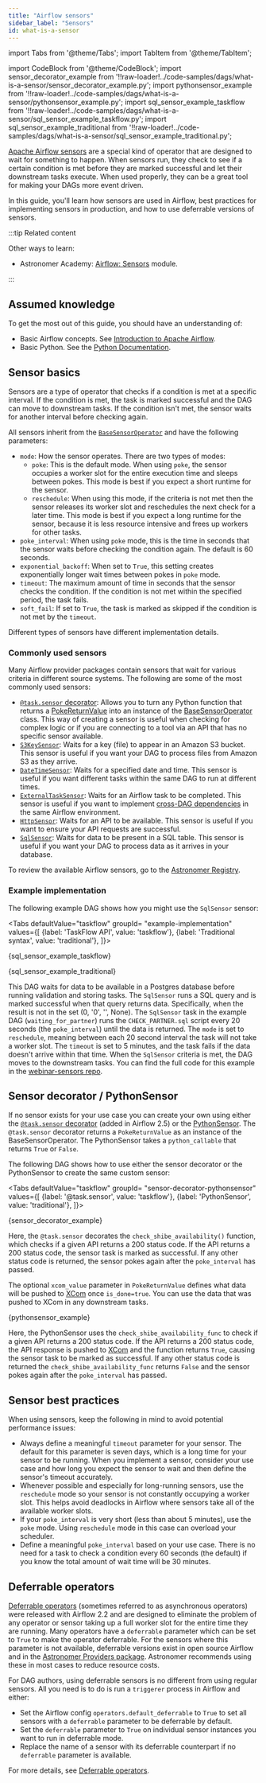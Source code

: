 ```yaml
---
title: "Airflow sensors"
sidebar_label: "Sensors"
id: what-is-a-sensor
---
```


<head>
  <meta name="description" content="Get an overview of Airflow sensors and see the new sensor-related features included in Airflow 2. Learn best practices for implementing sensors in production." />
  <meta name="og:description" content="Get an overview of Airflow sensors and see the new sensor-related features included in Airflow 2. Learn best practices for implementing sensors in production." />
</head>

import Tabs from '@theme/Tabs';
import TabItem from '@theme/TabItem';

import CodeBlock from '@theme/CodeBlock';
import sensor_decorator_example from '!!raw-loader!../code-samples/dags/what-is-a-sensor/sensor_decorator_example.py';
import pythonsensor_example from '!!raw-loader!../code-samples/dags/what-is-a-sensor/pythonsensor_example.py';
import sql_sensor_example_taskflow from '!!raw-loader!../code-samples/dags/what-is-a-sensor/sql_sensor_example_taskflow.py';
import sql_sensor_example_traditional from '!!raw-loader!../code-samples/dags/what-is-a-sensor/sql_sensor_example_traditional.py';

[Apache Airflow sensors](https://airflow.apache.org/docs/apache-airflow/stable/core-concepts/sensors.html) are a special kind of operator that are designed to wait for something to happen. When sensors run, they check to see if a certain condition is met before they are marked successful and let their downstream tasks execute. When used properly, they can be a great tool for making your DAGs more event driven.

In this guide, you'll learn how sensors are used in Airflow, best practices for implementing sensors in production, and how to use deferrable versions of sensors.

:::tip Related content

Other ways to learn:

- Astronomer Academy: [Airflow: Sensors](https://academy.astronomer.io/sensors-course) module.

:::

## Assumed knowledge

To get the most out of this guide, you should have an understanding of:

- Basic Airflow concepts. See [Introduction to Apache Airflow](intro-to-airflow.md).
- Basic Python. See the [Python Documentation](https://docs.python.org/3/tutorial/index.html).

## Sensor basics

Sensors are a type of operator that checks if a condition is met at a specific interval. If the condition is met, the task is marked successful and the DAG can move to downstream tasks. If the condition isn't met, the sensor waits for another interval before checking again. 

All sensors inherit from the [`BaseSensorOperator`](https://github.com/apache/airflow/blob/main/airflow/sensors/base.py) and have the following parameters:

- `mode`: How the sensor operates. There are two types of modes:
    - `poke`: This is the default mode. When using `poke`, the sensor occupies a worker slot for the entire execution time and sleeps between pokes. This mode is best if you expect a short runtime for the sensor.
    - `reschedule`: When using this mode, if the criteria is not met then the sensor releases its worker slot and reschedules the next check for a later time. This mode is best if you expect a long runtime for the sensor, because it is less resource intensive and frees up workers for other tasks.
- `poke_interval`: When using `poke` mode, this is the time in seconds that the sensor waits before checking the condition again. The default is 60 seconds.
- `exponential_backoff`: When set to `True`, this setting creates exponentially longer wait times between pokes in `poke` mode.
- `timeout`: The maximum amount of time in seconds that the sensor checks the condition. If the condition is not met within the specified period, the task fails.
- `soft_fail`: If set to `True`, the task is marked as skipped if the condition is not met by the `timeout`.

Different types of sensors have different implementation details.

### Commonly used sensors

Many Airflow provider packages contain sensors that wait for various criteria in different source systems. The following are some of the most commonly used sensors:

- [`@task.sensor` decorator](https://airflow.apache.org/docs/apache-airflow/stable/tutorial/taskflow.html#using-the-taskflow-api-with-sensor-operators): Allows you to turn any Python function that returns a [PokeReturnValue](https://airflow.apache.org/docs/apache-airflow/stable/_api/airflow/sensors/base/index.html#airflow.sensors.base.PokeReturnValue) into an instance of the [BaseSensorOperator](https://registry.astronomer.io/providers/apache-airflow/modules/basesensoroperator) class. This way of creating a sensor is useful when checking for complex logic or if you are connecting to a tool via an API that has no specific sensor available.
- [`S3KeySensor`](https://registry.astronomer.io/providers/amazon/modules/s3keysensor): Waits for a key (file) to appear in an Amazon S3 bucket. This sensor is useful if you want your DAG to process files from Amazon S3 as they arrive.
- [`DateTimeSensor`](https://registry.astronomer.io/providers/apache-airflow/modules/datetimesensor): Waits for a specified date and time. This sensor is useful if you want different tasks within the same DAG to run at different times.
- [`ExternalTaskSensor`](https://registry.astronomer.io/providers/apache-airflow/modules/externaltasksensor): Waits for an Airflow task to be completed. This sensor is useful if you want to implement [cross-DAG dependencies](cross-dag-dependencies.md) in the same Airflow environment.
- [`HttpSensor`](https://registry.astronomer.io/providers/http/modules/httpsensor): Waits for an API to be available. This sensor is useful if you want to ensure your API requests are successful.
- [`SqlSensor`](https://registry.astronomer.io/providers/apache-airflow-providers-common-sql/modules/sqlsensor): Waits for data to be present in a SQL table. This sensor is useful if you want your DAG to process data as it arrives in your database.

To review the available Airflow sensors, go to the [Astronomer Registry](https://registry.astronomer.io/modules?types=sensors).

### Example implementation

The following example DAG shows how you might use the `SqlSensor` sensor:

<Tabs
    defaultValue="taskflow"
    groupId= "example-implementation"
    values={[
        {label: 'TaskFlow API', value: 'taskflow'},
        {label: 'Traditional syntax', value: 'traditional'},
    ]}>

<TabItem value="taskflow">

<CodeBlock language="python">{sql_sensor_example_taskflow}</CodeBlock>

</TabItem>
<TabItem value="traditional">

<CodeBlock language="python">{sql_sensor_example_traditional}</CodeBlock>

</TabItem>
</Tabs>

This DAG waits for data to be available in a Postgres database before running validation and storing tasks. The `SqlSensor` runs a SQL query and is marked successful when that query returns data. Specifically, when the result is not in the set (0, '0', '', None). The `SqlSensor` task in the example DAG (`waiting_for_partner`) runs the `CHECK_PARTNER.sql` script every 20 seconds (the `poke_interval`) until the data is returned. The `mode` is set to `reschedule`, meaning between each 20 second interval the task will not take a worker slot. The `timeout` is set to 5 minutes, and the task fails if the data doesn't arrive within that time. When the `SqlSensor` criteria is met, the DAG moves to the downstream tasks. You can find the full code for this example in the [webinar-sensors repo](https://github.com/marclamberti/webinar-sensors).

## Sensor decorator / PythonSensor

If no sensor exists for your use case you can create your own using either the [`@task.sensor` decorator](https://airflow.apache.org/docs/apache-airflow/stable/_api/airflow/decorators/sensor/index.html) (added in Airflow 2.5) or the [PythonSensor](https://registry.astronomer.io/providers/apache-airflow/versions/latest/modules/PythonSensor). The `@task.sensor` decorator returns a `PokeReturnValue` as an instance of the BaseSensorOperator. The PythonSensor takes a `python_callable` that returns `True` or `False`.

The following DAG shows how to use either the sensor decorator or the PythonSensor to create the same custom sensor:

<Tabs
    defaultValue="taskflow"
    groupId= "sensor-decorator-pythonsensor"
    values={[
        {label: '@task.sensor', value: 'taskflow'},
        {label: 'PythonSensor', value: 'traditional'},
    ]}>

<TabItem value="taskflow">

<CodeBlock language="python">{sensor_decorator_example}</CodeBlock>

Here, the `@task.sensor` decorates the `check_shibe_availability()` function, which checks if a given API returns a 200 status code. If the API returns a 200 status code, the sensor task is marked as successful. If any other status code is returned, the sensor pokes again after the `poke_interval` has passed.

The optional `xcom_value` parameter in `PokeReturnValue` defines what data will be pushed to [XCom](airflow-passing-data-between-tasks.md) once `is_done=true`. You can use the data that was pushed to XCom in any downstream tasks.

</TabItem>
<TabItem value="traditional">

<CodeBlock language="python">{pythonsensor_example}</CodeBlock>

Here, the PythonSensor uses the `check_shibe_availability_func` to check if a given API returns a 200 status code. If the API returns a 200 status code, the API response is pushed to [XCom](airflow-passing-data-between-tasks.md) and the function returns `True`, causing the sensor task to be marked as successful. If any other status code is returned the `check_shibe_availability_func` returns `False` and the sensor pokes again after the `poke_interval` has passed.

</TabItem>
</Tabs>

## Sensor best practices

When using sensors, keep the following in mind to avoid potential performance issues:

- Always define a meaningful `timeout` parameter for your sensor. The default for this parameter is seven days, which is a long time for your sensor to be running. When you implement a sensor, consider your use case and how long you expect the sensor to wait and then define the sensor's timeout accurately.
- Whenever possible and especially for long-running sensors, use the `reschedule` mode so your sensor is not constantly occupying a worker slot. This helps avoid deadlocks in Airflow where sensors take all of the available worker slots.
- If your `poke_interval` is very short (less than about 5 minutes), use the `poke` mode. Using `reschedule` mode in this case can overload your scheduler.
- Define a meaningful `poke_interval` based on your use case. There is no need for a task to check a condition every 60 seconds (the default) if you know the total amount of wait time will be 30 minutes.

## Deferrable operators

[Deferrable operators](deferrable-operators.md) (sometimes referred to as asynchronous operators) were released with Airflow 2.2 and are designed to eliminate the problem of any operator or sensor taking up a full worker slot for the entire time they are running. Many operators have a `deferrable` parameter which can be set to `True` to make the operator deferrable. For the sensors where this parameter is not available, deferrable versions exist in open source Airflow and in the [Astronomer Providers package](https://github.com/astronomer/astronomer-providers). Astronomer recommends using these in most cases to reduce resource costs.

For DAG authors, using deferrable sensors is no different from using regular sensors. All you need is to do is run a `triggerer` process in Airflow and either:

- Set the Airflow config `operators.default_deferrable` to `True` to set all sensors with a `deferrable` parameter to be deferrable by default.
- Set the `deferrable` parameter to `True` on individual sensor instances you want to run in deferrable mode.
- Replace the name of a sensor with its deferrable counterpart if no `deferrable` parameter is available.

For more details, see [Deferrable operators](deferrable-operators.md). 
